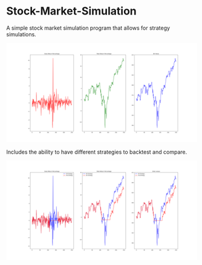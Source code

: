 # Stock-Market-Simulation
A simple stock market simulation program that allows for strategy simulations.

![Example BH](https://github.com/Romeo-Grey/Stock-Market-Simulation/blob/main/Images/Figure_1.png)

Includes the ability to have different strategies to backtest and compare.

![Example Comparison](https://github.com/Romeo-Grey/Stock-Market-Simulation/blob/main/Images/Figure_2.png)